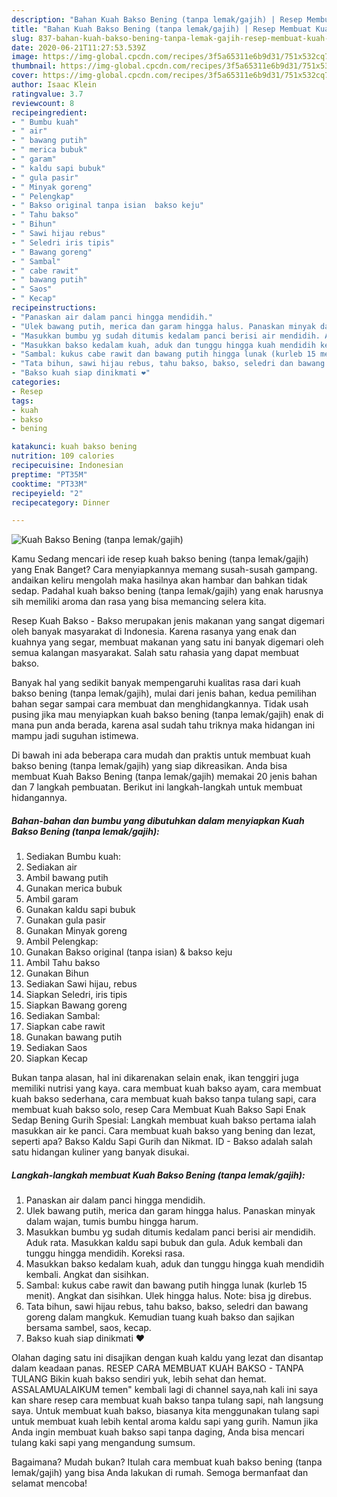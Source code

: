 ```yaml
---
description: "Bahan Kuah Bakso Bening (tanpa lemak/gajih) | Resep Membuat Kuah Bakso Bening (tanpa lemak/gajih) Yang Lezat Sekali"
title: "Bahan Kuah Bakso Bening (tanpa lemak/gajih) | Resep Membuat Kuah Bakso Bening (tanpa lemak/gajih) Yang Lezat Sekali"
slug: 837-bahan-kuah-bakso-bening-tanpa-lemak-gajih-resep-membuat-kuah-bakso-bening-tanpa-lemak-gajih-yang-lezat-sekali
date: 2020-06-21T11:27:53.539Z
image: https://img-global.cpcdn.com/recipes/3f5a65311e6b9d31/751x532cq70/kuah-bakso-bening-tanpa-lemakgajih-foto-resep-utama.jpg
thumbnail: https://img-global.cpcdn.com/recipes/3f5a65311e6b9d31/751x532cq70/kuah-bakso-bening-tanpa-lemakgajih-foto-resep-utama.jpg
cover: https://img-global.cpcdn.com/recipes/3f5a65311e6b9d31/751x532cq70/kuah-bakso-bening-tanpa-lemakgajih-foto-resep-utama.jpg
author: Isaac Klein
ratingvalue: 3.7
reviewcount: 8
recipeingredient:
- " Bumbu kuah"
- " air"
- " bawang putih"
- " merica bubuk"
- " garam"
- " kaldu sapi bubuk"
- " gula pasir"
- " Minyak goreng"
- " Pelengkap"
- " Bakso original tanpa isian  bakso keju"
- " Tahu bakso"
- " Bihun"
- " Sawi hijau rebus"
- " Seledri iris tipis"
- " Bawang goreng"
- " Sambal"
- " cabe rawit"
- " bawang putih"
- " Saos"
- " Kecap"
recipeinstructions:
- "Panaskan air dalam panci hingga mendidih."
- "Ulek bawang putih, merica dan garam hingga halus. Panaskan minyak dalam wajan, tumis bumbu hingga harum."
- "Masukkan bumbu yg sudah ditumis kedalam panci berisi air mendidih. Aduk rata. Masukkan kaldu sapi bubuk dan gula. Aduk kembali dan tunggu hingga mendidih. Koreksi rasa."
- "Masukkan bakso kedalam kuah, aduk dan tunggu hingga kuah mendidih kembali. Angkat dan sisihkan."
- "Sambal: kukus cabe rawit dan bawang putih hingga lunak (kurleb 15 menit). Angkat dan sisihkan. Ulek hingga halus. Note: bisa jg direbus."
- "Tata bihun, sawi hijau rebus, tahu bakso, bakso, seledri dan bawang goreng dalam mangkuk. Kemudian tuang kuah bakso dan sajikan bersama sambel, saos, kecap."
- "Bakso kuah siap dinikmati ❤️"
categories:
- Resep
tags:
- kuah
- bakso
- bening

katakunci: kuah bakso bening 
nutrition: 109 calories
recipecuisine: Indonesian
preptime: "PT35M"
cooktime: "PT33M"
recipeyield: "2"
recipecategory: Dinner

---
```



![Kuah Bakso Bening (tanpa lemak/gajih)](https://img-global.cpcdn.com/recipes/3f5a65311e6b9d31/751x532cq70/kuah-bakso-bening-tanpa-lemakgajih-foto-resep-utama.jpg)

Kamu Sedang mencari ide resep kuah bakso bening (tanpa lemak/gajih) yang Enak Banget? Cara menyiapkannya memang susah-susah gampang. andaikan keliru mengolah maka hasilnya akan hambar dan bahkan tidak sedap. Padahal kuah bakso bening (tanpa lemak/gajih) yang enak harusnya sih memiliki aroma dan rasa yang bisa memancing selera kita.

Resep Kuah Bakso - Bakso merupakan jenis makanan yang sangat digemari oleh banyak masyarakat di Indonesia. Karena rasanya yang enak dan kuahnya yang segar, membuat makanan yang satu ini banyak digemari oleh semua kalangan masyarakat. Salah satu rahasia yang dapat membuat bakso.

Banyak hal yang sedikit banyak mempengaruhi kualitas rasa dari kuah bakso bening (tanpa lemak/gajih), mulai dari jenis bahan, kedua pemilihan bahan segar sampai cara membuat dan menghidangkannya. Tidak usah pusing jika mau menyiapkan kuah bakso bening (tanpa lemak/gajih) enak di mana pun anda berada, karena asal sudah tahu triknya maka hidangan ini mampu jadi suguhan istimewa.


Di bawah ini ada beberapa cara mudah dan praktis untuk membuat kuah bakso bening (tanpa lemak/gajih) yang siap dikreasikan. Anda bisa membuat Kuah Bakso Bening (tanpa lemak/gajih) memakai 20 jenis bahan dan 7 langkah pembuatan. Berikut ini langkah-langkah untuk membuat hidangannya.

<!--inarticleads1-->

##### Bahan-bahan dan bumbu yang dibutuhkan dalam menyiapkan Kuah Bakso Bening (tanpa lemak/gajih):

1. Sediakan  Bumbu kuah:
1. Sediakan  air
1. Ambil  bawang putih
1. Gunakan  merica bubuk
1. Ambil  garam
1. Gunakan  kaldu sapi bubuk
1. Gunakan  gula pasir
1. Gunakan  Minyak goreng
1. Ambil  Pelengkap:
1. Gunakan  Bakso original (tanpa isian) &amp; bakso keju
1. Ambil  Tahu bakso
1. Gunakan  Bihun
1. Sediakan  Sawi hijau, rebus
1. Siapkan  Seledri, iris tipis
1. Siapkan  Bawang goreng
1. Sediakan  Sambal:
1. Siapkan  cabe rawit
1. Gunakan  bawang putih
1. Sediakan  Saos
1. Siapkan  Kecap


Bukan tanpa alasan, hal ini dikarenakan selain enak, ikan tenggiri juga memiliki nutrisi yang kaya. cara membuat kuah bakso ayam, cara membuat kuah bakso sederhana, cara membuat kuah bakso tanpa tulang sapi, cara membuat kuah bakso solo, resep Cara Membuat Kuah Bakso Sapi Enak Sedap Bening Gurih Spesial: Langkah membuat kuah bakso pertama ialah masukkan air ke panci. Cara membuat kuah bakso yang bening dan lezat, seperti apa? Bakso Kaldu Sapi Gurih dan Nikmat. ID - Bakso adalah salah satu hidangan kuliner yang banyak disukai. 

<!--inarticleads2-->

##### Langkah-langkah membuat Kuah Bakso Bening (tanpa lemak/gajih):

1. Panaskan air dalam panci hingga mendidih.
1. Ulek bawang putih, merica dan garam hingga halus. Panaskan minyak dalam wajan, tumis bumbu hingga harum.
1. Masukkan bumbu yg sudah ditumis kedalam panci berisi air mendidih. Aduk rata. Masukkan kaldu sapi bubuk dan gula. Aduk kembali dan tunggu hingga mendidih. Koreksi rasa.
1. Masukkan bakso kedalam kuah, aduk dan tunggu hingga kuah mendidih kembali. Angkat dan sisihkan.
1. Sambal: kukus cabe rawit dan bawang putih hingga lunak (kurleb 15 menit). Angkat dan sisihkan. Ulek hingga halus. Note: bisa jg direbus.
1. Tata bihun, sawi hijau rebus, tahu bakso, bakso, seledri dan bawang goreng dalam mangkuk. Kemudian tuang kuah bakso dan sajikan bersama sambel, saos, kecap.
1. Bakso kuah siap dinikmati ❤️


Olahan daging satu ini disajikan dengan kuah kaldu yang lezat dan disantap dalam keadaan panas. RESEP CARA MEMBUAT KUAH BAKSO - TANPA TULANG Bikin kuah bakso sendiri yuk, lebih sehat dan hemat. ASSALAMUALAIKUM temen&#34; kembali lagi di channel saya,nah kali ini saya kan share resep cara membuat kuah bakso tanpa tulang sapi, nah langsung saya. Untuk membuat kuah bakso, biasanya kita menggunakan tulang sapi untuk membuat kuah lebih kental aroma kaldu sapi yang gurih. Namun jika Anda ingin membuat kuah bakso sapi tanpa daging, Anda bisa mencari tulang kaki sapi yang mengandung sumsum. 

Bagaimana? Mudah bukan? Itulah cara membuat kuah bakso bening (tanpa lemak/gajih) yang bisa Anda lakukan di rumah. Semoga bermanfaat dan selamat mencoba!
